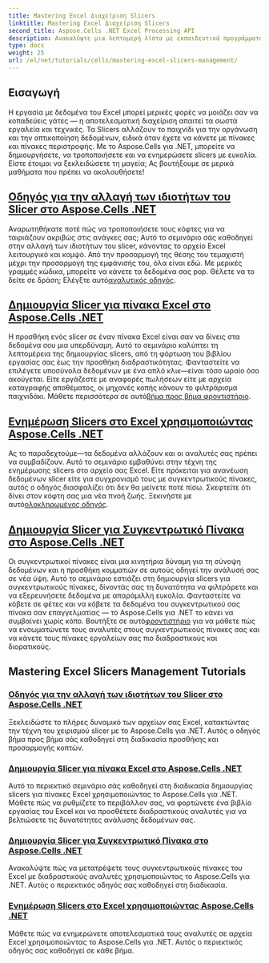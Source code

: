 ```yaml
---
title: Mastering Excel Διαχείριση Slicers
linktitle: Mastering Excel Διαχείριση Slicers
second_title: Aspose.Cells .NET Excel Processing API
description: Ανακαλύψτε μια λεπτομερή λίστα με εκπαιδευτικά προγράμματα Aspose.Cells για .NET που επικεντρώνονται στη διαχείριση προγραμμάτων κοπής του Excel, συμπεριλαμβανομένης της προσθήκης, προσαρμογής και ενημέρωσης αναλυτών σε αρχεία Excel.
type: docs
weight: 25
url: /el/net/tutorials/cells/mastering-excel-slicers-management/
---
```

## Εισαγωγή

Η εργασία με δεδομένα του Excel μπορεί μερικές φορές να μοιάζει σαν να κοπαδεύεις γάτες — η αποτελεσματική διαχείριση απαιτεί τα σωστά εργαλεία και τεχνικές. Τα Slicers αλλάζουν το παιχνίδι για την οργάνωση και την οπτικοποίηση δεδομένων, ειδικά όταν έχετε να κάνετε με πίνακες και πίνακες περιστροφής. Με το Aspose.Cells για .NET, μπορείτε να δημιουργήσετε, να τροποποιήσετε και να ενημερώσετε slicers με ευκολία. Είστε έτοιμοι να ξεκλειδώσετε τη μαγεία; Ας βουτήξουμε σε μερικά μαθήματα που πρέπει να ακολουθήσετε!

## [Οδηγός για την αλλαγή των ιδιοτήτων του Slicer στο Aspose.Cells .NET](./guide-change-slicer-properties/)

 Αναρωτηθήκατε ποτέ πώς να τροποποιήσετε τους κόφτες για να ταιριάζουν ακριβώς στις ανάγκες σας; Αυτό το σεμινάριο σάς καθοδηγεί στην αλλαγή των ιδιοτήτων του slicer, κάνοντας το αρχείο Excel λειτουργικό και κομψό. Από την προσαρμογή της θέσης του τεμαχιστή μέχρι την προσαρμογή της εμφάνισής του, όλα είναι εδώ. Με μερικές γραμμές κώδικα, μπορείτε να κάνετε τα δεδομένα σας pop. Θέλετε να το δείτε σε δράση; Ελέγξτε αυτό[αναλυτικός οδηγός](./guide-change-slicer-properties/).

## [Δημιουργία Slicer για πίνακα Excel στο Aspose.Cells .NET](./creating-slicer-for-excel-table/)

Η προσθήκη ενός slicer σε έναν πίνακα Excel είναι σαν να δίνεις στα δεδομένα σου μια υπερδύναμη. Αυτό το σεμινάριο καλύπτει τη λεπτομέρεια της δημιουργίας slicers, από τη φόρτωση του βιβλίου εργασίας σας έως την προσθήκη διαδραστικότητας. Φανταστείτε να επιλέγετε υποσύνολα δεδομένων με ένα απλό κλικ—είναι τόσο ωραίο όσο ακούγεται. Είτε εργάζεστε με αναφορές πωλήσεων είτε με αρχεία καταγραφής αποθέματος, οι μηχανές κοπής κάνουν το φιλτράρισμα παιχνιδάκι. Μάθετε περισσότερα σε αυτό[βήμα προς βήμα φροντιστήριο](./creating-slicer-for-excel-table/).

## [Ενημέρωση Slicers στο Excel χρησιμοποιώντας Aspose.Cells .NET](./update-slicers-in-excel/)

 Ας το παραδεχτούμε—τα δεδομένα αλλάζουν και οι αναλυτές σας πρέπει να συμβαδίζουν. Αυτό το σεμινάριο εμβαθύνει στην τέχνη της ενημέρωσης slicers στο αρχείο σας Excel. Είτε πρόκειται για ανανέωση δεδομένων slicer είτε για συγχρονισμό τους με συγκεντρωτικούς πίνακες, αυτός ο οδηγός διασφαλίζει ότι δεν θα μείνετε ποτέ πίσω. Σκεφτείτε ότι δίνει στον κόφτη σας μια νέα πνοή ζωής. Ξεκινήστε με αυτό[ολοκληρωμένος οδηγός](./update-slicers-in-excel/).

## [Δημιουργία Slicer για Συγκεντρωτικό Πίνακα στο Aspose.Cells .NET](./creating-slicer-for-pivot-table/)

Οι συγκεντρωτικοί πίνακες είναι μια κινητήρια δύναμη για τη σύνοψη δεδομένων και η προσθήκη κομματιών σε αυτούς οδηγεί την ανάλυσή σας σε νέα ύψη. Αυτό το σεμινάριο εστιάζει στη δημιουργία slicers για συγκεντρωτικούς πίνακες, δίνοντάς σας τη δυνατότητα να φιλτράρετε και να εξερευνήσετε δεδομένα με απαράμιλλη ευκολία. Φανταστείτε να κόβετε σε φέτες και να κόβετε τα δεδομένα του συγκεντρωτικού σας πίνακα σαν επαγγελματίας — το Aspose.Cells για .NET το κάνει να συμβαίνει χωρίς κόπο. Βουτήξτε σε αυτό[φροντιστήριο](./creating-slicer-for-pivot-table/) για να μάθετε πώς να ενσωματώνετε τους αναλυτές στους συγκεντρωτικούς πίνακες σας και να κάνετε τους πίνακες εργαλείων σας πιο διαδραστικούς και διορατικούς.

## Mastering Excel Slicers Management Tutorials
### [Οδηγός για την αλλαγή των ιδιοτήτων του Slicer στο Aspose.Cells .NET](./guide-change-slicer-properties/)
Ξεκλειδώστε το πλήρες δυναμικό των αρχείων σας Excel, κατακτώντας την τέχνη του χειρισμού slicer με το Aspose.Cells για .NET. Αυτός ο οδηγός βήμα προς βήμα σάς καθοδηγεί στη διαδικασία προσθήκης και προσαρμογής κοπτών.
### [Δημιουργία Slicer για πίνακα Excel στο Aspose.Cells .NET](./creating-slicer-for-excel-table/)
Αυτό το περιεκτικό σεμινάριο σάς καθοδηγεί στη διαδικασία δημιουργίας slicers για πίνακες Excel χρησιμοποιώντας το Aspose.Cells για .NET. Μάθετε πώς να ρυθμίζετε το περιβάλλον σας, να φορτώνετε ένα βιβλίο εργασίας του Excel και να προσθέτετε διαδραστικούς αναλυτές για να βελτιώσετε τις δυνατότητες ανάλυσης δεδομένων σας.
### [Δημιουργία Slicer για Συγκεντρωτικό Πίνακα στο Aspose.Cells .NET](./creating-slicer-for-pivot-table/)
Ανακαλύψτε πώς να μετατρέψετε τους συγκεντρωτικούς πίνακες του Excel με διαδραστικούς αναλυτές χρησιμοποιώντας το Aspose.Cells για .NET. Αυτός ο περιεκτικός οδηγός σας καθοδηγεί στη διαδικασία.
### [Ενημέρωση Slicers στο Excel χρησιμοποιώντας Aspose.Cells .NET](./update-slicers-in-excel/)
Μάθετε πώς να ενημερώνετε αποτελεσματικά τους αναλυτές σε αρχεία Excel χρησιμοποιώντας το Aspose.Cells για .NET. Αυτός ο περιεκτικός οδηγός σας καθοδηγεί σε κάθε βήμα.